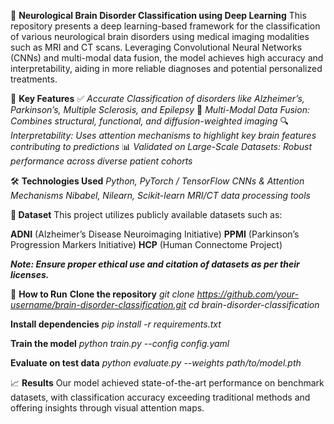 🧠 **Neurological Brain Disorder Classification using Deep Learning**
This repository presents a deep learning-based framework for the classification of various neurological brain disorders using medical imaging modalities such as MRI and CT scans. Leveraging Convolutional Neural Networks (CNNs) and multi-modal data fusion, the model achieves high accuracy and interpretability, aiding in more reliable diagnoses and potential personalized treatments.

🚀 **Key Features**
✅ _Accurate Classification of disorders like Alzheimer’s, Parkinson’s, Multiple Sclerosis, and Epilepsy_
🧩 _Multi-Modal Data Fusion: Combines structural, functional, and diffusion-weighted imaging_
🔍 _Interpretability: Uses attention mechanisms to highlight key brain features contributing to predictions_
📊 _Validated on Large-Scale Datasets: Robust performance across diverse patient cohorts_

🛠️ **Technologies Used**
_Python, PyTorch / TensorFlow_
_CNNs & Attention Mechanisms_
_Nibabel, Nilearn, Scikit-learn_
_MRI/CT data processing tools_

**📁 Dataset**
This project utilizes publicly available datasets such as:

**ADNI** (Alzheimer’s Disease Neuroimaging Initiative)
**PPMI** (Parkinson’s Progression Markers Initiative)
**HCP** (Human Connectome Project)

_**Note: Ensure proper ethical use and citation of datasets as per their licenses.**_

🧪 **How to Run**
**Clone the repository**
_git clone https://github.com/your-username/brain-disorder-classification.git
cd brain-disorder-classification_

**Install dependencies**
_pip install -r requirements.txt_

**Train the model**
_python train.py --config config.yaml_

**Evaluate on test data**
_python evaluate.py --weights path/to/model.pth_

📈 **Results**
Our model achieved state-of-the-art performance on benchmark datasets, with classification accuracy exceeding traditional methods and offering insights through visual attention maps.
